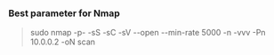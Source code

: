 
### Best parameter for Nmap 

>sudo nmap -p- -sS -sC -sV --open --min-rate 5000 -n -vvv -Pn 10.0.0.2 -oN scan 

